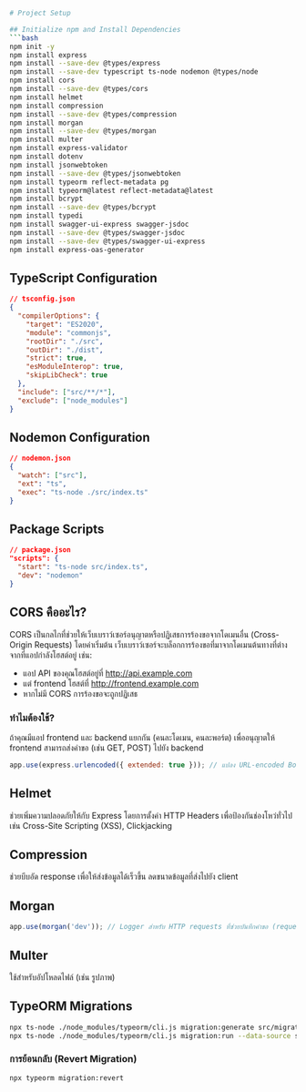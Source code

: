 ```bash
# Project Setup

## Initialize npm and Install Dependencies
```bash
npm init -y
npm install express
npm install --save-dev @types/express
npm install --save-dev typescript ts-node nodemon @types/node
npm install cors
npm install --save-dev @types/cors
npm install helmet
npm install compression
npm install --save-dev @types/compression
npm install morgan
npm install --save-dev @types/morgan
npm install multer
npm install express-validator
npm install dotenv
npm install jsonwebtoken
npm install --save-dev @types/jsonwebtoken
npm install typeorm reflect-metadata pg
npm install typeorm@latest reflect-metadata@latest
npm install bcrypt
npm install --save-dev @types/bcrypt
npm install typedi
npm install swagger-ui-express swagger-jsdoc
npm install --save-dev @types/swagger-jsdoc
npm install --save-dev @types/swagger-ui-express
npm install express-oas-generator
```

## TypeScript Configuration
```json
// tsconfig.json
{
  "compilerOptions": {
    "target": "ES2020",
    "module": "commonjs",
    "rootDir": "./src",
    "outDir": "./dist",
    "strict": true,
    "esModuleInterop": true,
    "skipLibCheck": true
  },
  "include": ["src/**/*"],
  "exclude": ["node_modules"]
}
```

## Nodemon Configuration
```json
// nodemon.json
{
  "watch": ["src"],
  "ext": "ts",
  "exec": "ts-node ./src/index.ts"
}
```

## Package Scripts
```json
// package.json
"scripts": {
  "start": "ts-node src/index.ts",
  "dev": "nodemon"
}
```

## CORS คืออะไร?
CORS เป็นกลไกที่ช่วยให้เว็บเบราว์เซอร์อนุญาตหรือปฏิเสธการร้องขอจากโดเมนอื่น (Cross-Origin Requests) โดยค่าเริ่มต้น เว็บเบราว์เซอร์จะบล็อกการร้องขอที่มาจากโดเมนต้นทางที่ต่างจากที่แอปกำลังโฮสต์อยู่ เช่น:
- แอป API ของคุณโฮสต์อยู่ที่ http://api.example.com
- แต่ frontend โฮสต์ที่ http://frontend.example.com
- หากไม่มี CORS การร้องขอจะถูกปฏิเสธ

### ทำไมต้องใช้?
ถ้าคุณมีแอป frontend และ backend แยกกัน (คนละโดเมน, คนละพอร์ต) เพื่ออนุญาตให้ frontend สามารถส่งคำขอ (เช่น GET, POST) ไปยัง backend

```javascript
app.use(express.urlencoded({ extended: true })); // แปลง URL-encoded Body ให้เป็น JavaScript Object
```

## Helmet
ช่วยเพิ่มความปลอดภัยให้กับ Express โดยการตั้งค่า HTTP Headers เพื่อป้องกันช่องโหว่ทั่วไป เช่น Cross-Site Scripting (XSS), Clickjacking

## Compression
ช่วยบีบอัด response เพื่อให้ส่งข้อมูลได้เร็วขึ้น ลดขนาดข้อมูลที่ส่งไปยัง client

## Morgan
```javascript
app.use(morgan('dev')); // Logger สำหรับ HTTP requests ที่ช่วยบันทึกคำขอ (request logs) ซึ่งมีประโยชน์สำหรับการดีบัก
```

## Multer
ใช้สำหรับอัปโหลดไฟล์ (เช่น รูปภาพ)

## TypeORM Migrations
```bash
npx ts-node ./node_modules/typeorm/cli.js migration:generate src/migrations/Init --data-source src/data-source.ts
npx ts-node ./node_modules/typeorm/cli.js migration:run --data-source src/data-source.ts
```
### การย้อนกลับ (Revert Migration)
```bash
npx typeorm migration:revert
```
